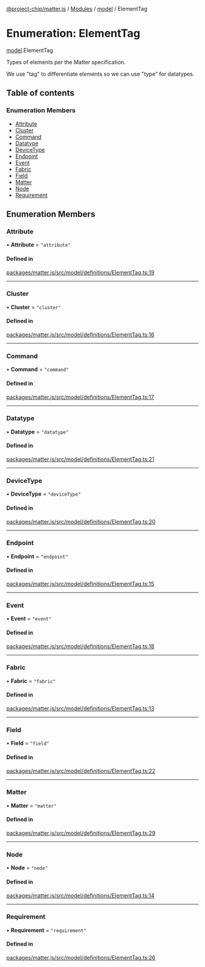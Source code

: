 [@project-chip/matter.js](../README.md) / [Modules](../modules.md) / [model](../modules/model.md) / ElementTag

# Enumeration: ElementTag

[model](../modules/model.md).ElementTag

Types of elements per the Matter specification.

We use "tag" to differentiate elements so we can use "type" for datatypes.

## Table of contents

### Enumeration Members

- [Attribute](model.ElementTag.md#attribute)
- [Cluster](model.ElementTag.md#cluster)
- [Command](model.ElementTag.md#command)
- [Datatype](model.ElementTag.md#datatype)
- [DeviceType](model.ElementTag.md#devicetype)
- [Endpoint](model.ElementTag.md#endpoint)
- [Event](model.ElementTag.md#event)
- [Fabric](model.ElementTag.md#fabric)
- [Field](model.ElementTag.md#field)
- [Matter](model.ElementTag.md#matter)
- [Node](model.ElementTag.md#node)
- [Requirement](model.ElementTag.md#requirement)

## Enumeration Members

### Attribute

• **Attribute** = ``"attribute"``

#### Defined in

[packages/matter.js/src/model/definitions/ElementTag.ts:19](https://github.com/project-chip/matter.js/blob/2d9f2165d2672864fda3496a6d0d5f93597f82c6/packages/matter.js/src/model/definitions/ElementTag.ts#L19)

___

### Cluster

• **Cluster** = ``"cluster"``

#### Defined in

[packages/matter.js/src/model/definitions/ElementTag.ts:16](https://github.com/project-chip/matter.js/blob/2d9f2165d2672864fda3496a6d0d5f93597f82c6/packages/matter.js/src/model/definitions/ElementTag.ts#L16)

___

### Command

• **Command** = ``"command"``

#### Defined in

[packages/matter.js/src/model/definitions/ElementTag.ts:17](https://github.com/project-chip/matter.js/blob/2d9f2165d2672864fda3496a6d0d5f93597f82c6/packages/matter.js/src/model/definitions/ElementTag.ts#L17)

___

### Datatype

• **Datatype** = ``"datatype"``

#### Defined in

[packages/matter.js/src/model/definitions/ElementTag.ts:21](https://github.com/project-chip/matter.js/blob/2d9f2165d2672864fda3496a6d0d5f93597f82c6/packages/matter.js/src/model/definitions/ElementTag.ts#L21)

___

### DeviceType

• **DeviceType** = ``"deviceType"``

#### Defined in

[packages/matter.js/src/model/definitions/ElementTag.ts:20](https://github.com/project-chip/matter.js/blob/2d9f2165d2672864fda3496a6d0d5f93597f82c6/packages/matter.js/src/model/definitions/ElementTag.ts#L20)

___

### Endpoint

• **Endpoint** = ``"endpoint"``

#### Defined in

[packages/matter.js/src/model/definitions/ElementTag.ts:15](https://github.com/project-chip/matter.js/blob/2d9f2165d2672864fda3496a6d0d5f93597f82c6/packages/matter.js/src/model/definitions/ElementTag.ts#L15)

___

### Event

• **Event** = ``"event"``

#### Defined in

[packages/matter.js/src/model/definitions/ElementTag.ts:18](https://github.com/project-chip/matter.js/blob/2d9f2165d2672864fda3496a6d0d5f93597f82c6/packages/matter.js/src/model/definitions/ElementTag.ts#L18)

___

### Fabric

• **Fabric** = ``"fabric"``

#### Defined in

[packages/matter.js/src/model/definitions/ElementTag.ts:13](https://github.com/project-chip/matter.js/blob/2d9f2165d2672864fda3496a6d0d5f93597f82c6/packages/matter.js/src/model/definitions/ElementTag.ts#L13)

___

### Field

• **Field** = ``"field"``

#### Defined in

[packages/matter.js/src/model/definitions/ElementTag.ts:22](https://github.com/project-chip/matter.js/blob/2d9f2165d2672864fda3496a6d0d5f93597f82c6/packages/matter.js/src/model/definitions/ElementTag.ts#L22)

___

### Matter

• **Matter** = ``"matter"``

#### Defined in

[packages/matter.js/src/model/definitions/ElementTag.ts:29](https://github.com/project-chip/matter.js/blob/2d9f2165d2672864fda3496a6d0d5f93597f82c6/packages/matter.js/src/model/definitions/ElementTag.ts#L29)

___

### Node

• **Node** = ``"node"``

#### Defined in

[packages/matter.js/src/model/definitions/ElementTag.ts:14](https://github.com/project-chip/matter.js/blob/2d9f2165d2672864fda3496a6d0d5f93597f82c6/packages/matter.js/src/model/definitions/ElementTag.ts#L14)

___

### Requirement

• **Requirement** = ``"requirement"``

#### Defined in

[packages/matter.js/src/model/definitions/ElementTag.ts:26](https://github.com/project-chip/matter.js/blob/2d9f2165d2672864fda3496a6d0d5f93597f82c6/packages/matter.js/src/model/definitions/ElementTag.ts#L26)
